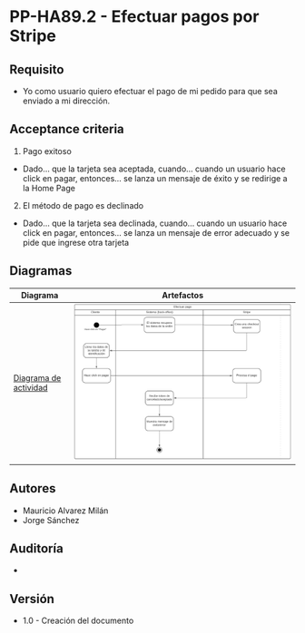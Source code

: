 # PP-HA89.2 - Efectuar pagos por Stripe

## Requisito

- Yo como usuario quiero efectuar el pago de mi pedido para que sea enviado a mi dirección.

## Acceptance criteria
1. Pago exitoso
- Dado… que la tarjeta sea aceptada, cuando… cuando un usuario hace click en pagar, entonces… se lanza un mensaje de éxito y se redirige a la Home Page

2. El método de pago es declinado
- Dado… que la tarjeta sea declinada, cuando… cuando un usuario hace click en pagar, entonces… se lanza un mensaje de error adecuado y se pide que ingrese otra tarjeta
## Diagramas

| Diagrama | Artefactos |
| ------------------------|-------------------------- |
| [Diagrama de actividad](https://lucid.app/lucidchart/0d9b62db-8478-48a3-86cc-f4ae721b6395/edit?invitationId=inv_251a4378-eb5a-416f-b908-995da2b40ff5&page=0_0#) | ![Diagrama](./payment.png) |

## Autores

- Mauricio Alvarez Milán
- Jorge Sánchez

## Auditoría

-

## Versión

- 1.0 - Creación del documento

